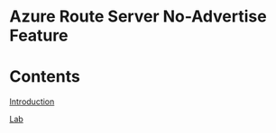 # **Azure Route Server No-Advertise Feature**

# Contents
[Introduction](#introduction)

[Lab](#lab)
